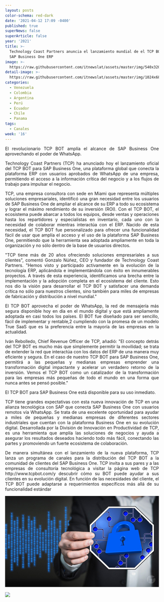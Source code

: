 ```yaml
---
layout: posts
color-schema: red-dark
date: '2021-04-12 17:09 -0400'
published: true
superNews: false
superArticle: false
year: '2021'
title: >-
  Technology Coast Partners anuncia el lanzamiento mundial de el TCP BOT para
  SAP Business One ERP
image: >-
  https://raw.githubusercontent.com/itnewslat/assets/master/img/540x320/botnet-referencial-p.jpg
detail-image: >-
  https://raw.githubusercontent.com/itnewslat/assets/master/img/1024x680/botnet-referencial-g.jpg
categories:
  - Venezuela
  - Colombia
  - Argentina
  - Perú
  - Ecuador
  - Chile
  - Panama
tags:
  - Canales
week: '16'
---
```

<p style="text-align: justify;">El revolucionario TCP BOT amplía el alcance de SAP Business One aprovechando el poder de WhatsApp.</p>
<p style="text-align: justify;">
Technology Coast Partners (TCP) ha anunciado hoy el lanzamiento oficial del TCP BOT para SAP Business One, una plataforma global que conecta la plataforma ERP con usuarios aprobados de WhatsApp de una empresa, permitiendo el acceso a la información crítica del negocio y a los flujos de trabajo para impulsar el negocio.</p>
<p style="text-align: justify;">TCP, una empresa consultora con sede en Miami que representa múltiples soluciones empresariales, identificó una gran necesidad entre los usuarios de SAP Business One de ampliar el alcance de su ERP a todo su ecosistema y lograr el máximo rendimiento de su inversión (ROI). Con el TCP BOT, el ecosistema puede abarcar a todos los equipos, desde ventas y operaciones hasta los repartidores y especialistas en inventario, cada uno con la necesidad de colaborar mientras interactúa con el ERP. Nacido de esta necesidad, el TCP BOT fue personalizado para ofrecer una funcionalidad fácil de usar que amplía el acceso y el uso de la plataforma SAP Business One, permitiendo que la herramienta sea adoptada ampliamente en toda la organización y no sólo dentro de la base de usuarios directos.</p>
<p style="text-align: justify;">"TCP tiene más de 20 años ofreciendo soluciones empresariales a sus clientes", comentó Gonzalo Núñez, CEO y fundador de Technology Coast Partners. "Hemos visto y participado activamente en la evolución de la tecnología ERP, aplicándola e implementándola con éxito en innumerables proyectos. A través de esta experiencia, identificamos una brecha entre la implementación y la adopción completa en el ecosistema del cliente. Esto nos dio la visión para desarrollar el TCP BOT y satisfacer una demanda crítica no sólo para nuestros clientes, sino también para miles de empresas de fabricación y distribución a nivel mundial."</p>
<p style="text-align: justify;">El TCP BOT aprovecha el poder de WhatsApp, la red de mensajería más segura disponible hoy en día en el mundo digital y que está ampliamente adoptada en casi todos los países. El BOT fue diseñado para ser sencillo, fácil de implementar y rentable,2 cumpliendo con la promesa de un modelo True SaaS que es la preferencia entre la mayoría de las empresas en la actualidad.</p>
<p style="text-align: justify;">Iván Rebolledo, Chief Revenue Officer de TCP, añadió: "El concepto detrás del TCP BOT es mucho más que simplemente permitir la movilidad; se trata de extender la red que interactúa con los datos del ERP de una manera muy eficiente y segura. En el caso de nuestro TCP BOT para SAP Business One, permitirá a las pequeñas y medianas empresas emprender una transformación digital impactante y acelerar un verdadero retorno de la inversión. Vemos el TCP BOT como un catalizador de la transformación para las empresas más pequeñas de todo el mundo en una forma que nunca antes se pensó posible."</p>
<p style="text-align: justify;">El TCP BOT para SAP Business One está disponible para su uso inmediato.</p>
<p style="text-align: justify;">TCP tiene grandes expectativas con esta nueva innovación de TCP en una alianza tecnológica con SAP que conecta SAP Business One con usuarios remotos vía WhatsApp. Se trata de una excelente oportunidad para ayudar a miles de pequeñas y medianas empresas de diferentes sectores industriales que cuentan con la plataforma Business One en su evolución digital. Desarrollada por la División de Innovación en Productividad de TCP, es una herramienta que amplía las soluciones de negocios y ayuda a asegurar los resultados deseados haciendo todo más fácil, conectando las partes y promoviendo un fuerte ecosistema de colaboración.</p>
<p style="text-align: justify;">De manera simultánea con el lanzamiento de la nueva plataforma, TCP lanza un programa de canales para la distribución del TCP BOT a la comunidad de clientes del SAP Business One. TCP invita a sus pares y a las empresas de consultoría tecnológica a visitar la página web de TCP http://www.tcpbot.com/y descubrir cómo su BOT puede ayudar a sus clientes en su evolución digital. En función de las necesidades del cliente, el TCP BOT puede adaptarse a requerimientos específicos más allá de su funcionalidad estándar</p>

![](https://raw.githubusercontent.com/itnewslat/assets/master/img/540x320/botnet-referencial-p.jpg)

<img src="https://tracker.metricool.com/c3po.jpg?hash=56f88a41e39ab42c063cc51676587a04"/>